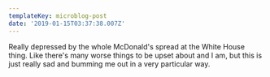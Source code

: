 ```yaml
---
templateKey: microblog-post
date: '2019-01-15T03:37:38.007Z'
---
```


Really depressed by the whole McDonald's spread at the White House thing. Like there's many worse things to be upset about and I am, but this is just really sad and bumming me out in a very particular way.

